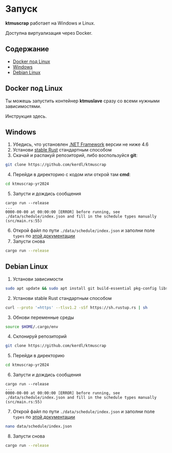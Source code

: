 # Запуск
**ktmuscrap** работает на Windows и Linux.

Доступна виртуализация через Docker.


## Содержание
- [Docker под Linux](#docker-под-linux)
- [Windows](#windows)
- [Debian Linux](#debian-linux)


## Docker под Linux
Ты можешь запустить контейнер **ktmuslave** сразу со всеми нужными зависимостями.

Инструкция здесь.


## Windows
1. Убедись, что установлен [.NET Framework](https://support.microsoft.com/en-us/topic/microsoft-net-framework-4-8-offline-installer-for-windows-9d23f658-3b97-68ab-d013-aa3c3e7495e0)
версии не ниже 4.6
2. Установи [stable Rust](https://www.rust-lang.org/tools/install)
стандартным способом
3. Скачай и распакуй репозиторий,
либо воспользуйся **git**:
```bash
git clone https://github.com/kerdl/ktmuscrap
```
4. Перейди в директорию с кодом или открой там **cmd**:
```bash
cd ktmuscrap-yr2024
```
5. Запусти и дождись сообщения
```
cargo run --release
...
0000-00-00 at 00:00:00 [ERROR] before running, see ./data/schedule/index.json and fill in the schedule types manually (src/main.rs:55)
```
6. Открой файл по пути `./data/schedule/index.json` и заполни поле `types`
по [этой документации](/doc/ru/configuring.md#types)
7. Запусти снова
```bash
cargo run --release
```


## Debian Linux
1. Установи зависимости
```bash
sudo apt update && sudo apt install git build-essential pkg-config libssl-dev -y
```
2. Установи stable Rust стандартным способом
```bash
curl --proto '=https' --tlsv1.2 -sSf https://sh.rustup.rs | sh
```
3. Обнови переменные среды
```bash
source $HOME/.cargo/env
```
4. Склонируй репозиторий
```bash
git clone https://github.com/kerdl/ktmuscrap
```
5. Перейди в директорию
```bash
cd ktmuscrap-yr2024
```
6. Запусти и дождись сообщения
```
cargo run --release
...
0000-00-00 at 00:00:00 [ERROR] before running, see ./data/schedule/index.json and fill in the schedule types manually (src/main.rs:55)
```
7. Открой файл по пути `./data/schedule/index.json` и заполни поле `types`
по [этой документации](/doc/ru/configuring.md#types)
```bash
nano data/schedule/index.json
```
8. Запусти снова
```bash
cargo run --release
```
